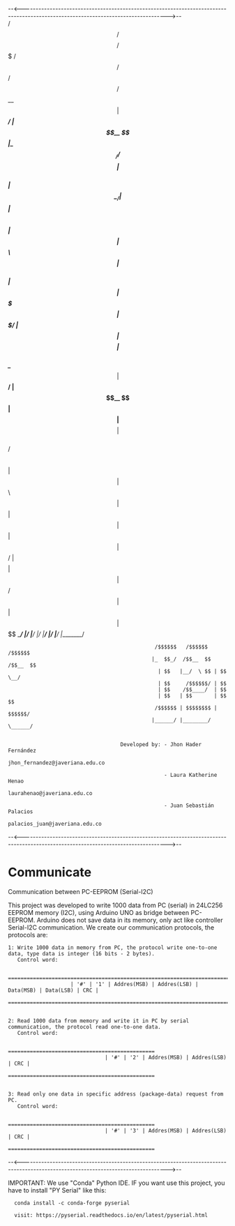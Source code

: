 --<---------------------------------------------------------------------------------------------------------------------------------->--                    
                                    /$$$$$$   /$$$$$$$$  /$$$$$$$   /$$$$$$   /$$$$$$   /$$      
                                   /$$__  $$ | $$_____/ | $$__  $$ |_  $$_/  /$$__  $$ | $$      
                                  | $$  \__/ | $$       | $$  \ $$   | $$   | $$  \ $$ | $$      
                                  |  $$$$$$  | $$$$$    | $$$$$$$/   | $$   | $$$$$$$$ | $$      
                                   \____  $$ | $$__/    | $$__  $$   | $$   | $$__  $$ | $$      
                                   /$$  \ $$ | $$       | $$  \ $$   | $$   | $$  | $$ | $$      
                                  |  $$$$$$/ | $$$$$$$$ | $$  | $$  /$$$$$$ | $$  | $$ | $$$$$$$$
                                   \______/  |________/ |__/  |__/ |______/ |__/  |__/ |________/

                                                   /$$$$$$   /$$$$$$    /$$$$$$  
                                                  |_  $$_/  /$$__  $$  /$$__  $$ 
                                                    | $$   |__/  \ $$ | $$  \__/ 
                                                    | $$     /$$$$$$/ | $$       
                                                    | $$    /$$____/  | $$       
                                                    | $$   | $$       | $$    $$ 
                                                   /$$$$$$ | $$$$$$$$ |  $$$$$$/ 
                                                  |______/ |________/  \______/  


                                        Developed by: - Jhon Hader Fernández 
                                                         jhon_fernandez@javeriana.edu.co

                                                      - Laura Katherine Henao
                                                         laurahenao@javeriana.edu.co

                                                      - Juan Sebastián Palacios
                                                         palacios_juan@javeriana.edu.co
--<---------------------------------------------------------------------------------------------------------------------------------->--

# Communicate
Communication between PC-EEPROM (Serial-I2C)

This project was developed to write 1000 data from PC (serial) in 24LC256 EEPROM memory (I2C), using Arduino UNO as bridge between PC-EEPROM. 
Arduino does not save data in its memory, only act like controller Serial-I2C communication.
We create our communication protocols, the protocols are:

    1: Write 1000 data in memory from PC, the protocol write one-to-one data, type data is integer (16 bits - 2 bytes).
       Control word:
    
                        =======================================================================   
                        | '#' | '1' | Addres(MSB) | Addres(LSB) | Data(MSB) | Data(LSB) | CRC |   
                        =======================================================================       
       
    
    2: Read 1000 data from memory and write it in PC by serial communication, the protocol read one-to-one data.
       Control word:
       
                                   ===============================================                
                                   | '#' | '2' | Addres(MSB) | Addres(LSB) | CRC |                
                                   ===============================================                      
    
    
    3: Read only one data in specific address (package-data) request from PC.
       Control word:
       
                                   ===============================================                
                                   | '#' | '3' | Addres(MSB) | Addres(LSB) | CRC |                
                                   ===============================================                       
       
       
--<---------------------------------------------------------------------------------------------------------------------------------->--
       
IMPORTANT: We use "Conda" Python IDE. IF you want use this project, you have to install "PY Serial" like this:
      
      conda install -c conda-forge pyserial
      
      visit: https://pyserial.readthedocs.io/en/latest/pyserial.html
    
